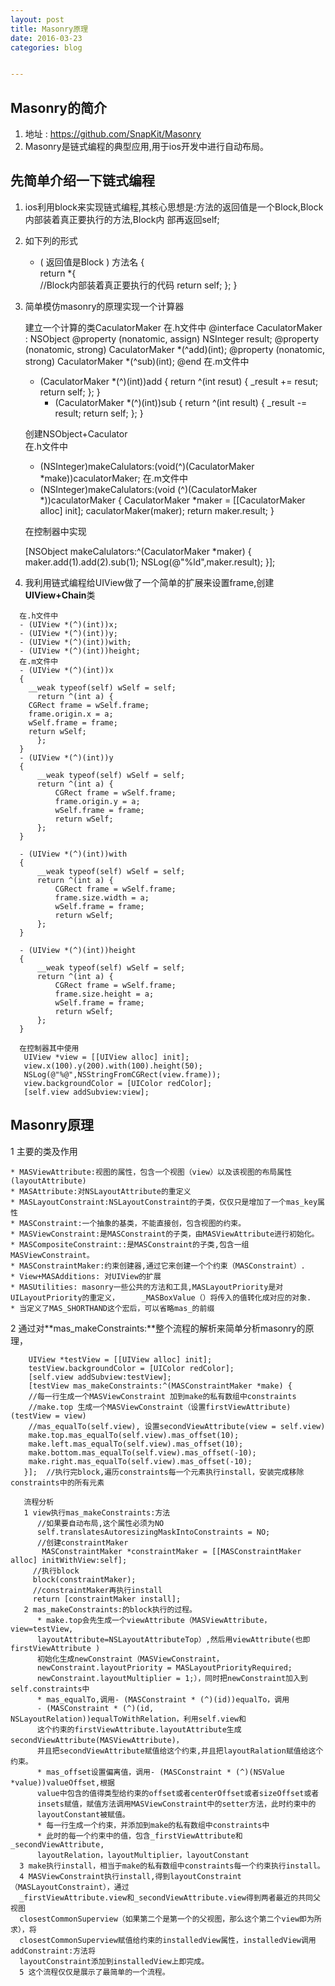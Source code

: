 ```yaml
---
layout: post
title: Masonry原理
date: 2016-03-23
categories: blog


---
```


## Masonry的简介

   1. 地址 : https://github.com/SnapKit/Masonry
   2. Masonry是链式编程的典型应用,用于ios开发中进行自动布局。

## 先简单介绍一下链式编程

   1. ios利用block来实现链式编程,其核心思想是:方法的返回值是一个Block,Block内部装着真正要执行的方法,Block内   部再返回self;
   2. 如下列的形式
   
   
        - ( 返回值是Block ) 方法名
         {   
            return *{   
                    //Block内部装着真正要执行的代码
                    return self;
                    };
            }
            
            
   3. 简单模仿masonry的原理实现一个计算器

        建立一个计算的类CaculatorMaker
        在.h文件中
        @interface CaculatorMaker : NSObject
        @property (nonatomic, assign) NSInteger result;
        @property (nonatomic, strong) CaculatorMaker *(^add)(int);
        @property (nonatomic, strong) CaculatorMaker *(^sub)(int);
        @end
        在.m文件中
         - (CaculatorMaker *(^)(int))add
         {
        return ^(int resut) {
          _result += resut;
          return self;
           };
         }
           - (CaculatorMaker *(^)(int))sub
         {
            return ^(int result) {
          _result -= result;
          return self;
           };
         }
   
       创建NSObject+Caculator        
        在.h文件中
        
        + (NSInteger)makeCalulators:(void(^)(CaculatorMaker *make))caculatorMaker;
        在.m文件中
        + (NSInteger)makeCalulators:(void (^)(CaculatorMaker *))caculatorMaker
        {
            CaculatorMaker *maker = [[CaculatorMaker alloc] init];
            caculatorMaker(maker);
            return maker.result;
        }
    
       在控制器中实现
             
         [NSObject makeCalulators:^(CaculatorMaker *maker) {
           maker.add(1).add(2).sub(1);
           NSLog(@"%ld",maker.result);
               }];

   4.  我利用链式编程给UIView做了一个简单的扩展来设置frame,创建**UIView+Chain**类
    
      在.h文件中
      - (UIView *(^)(int))x;
      - (UIView *(^)(int))y;
      - (UIView *(^)(int))with;
      - (UIView *(^)(int))height;
      在.m文件中
      - (UIView *(^)(int))x
      {
        __weak typeof(self) wSelf = self;
          return ^(int a) {
        CGRect frame = wSelf.frame;
        frame.origin.x = a;
        wSelf.frame = frame;
        return wSelf;
          };
      }
      - (UIView *(^)(int))y
      {
          __weak typeof(self) wSelf = self;
          return ^(int a) {
              CGRect frame = wSelf.frame;
              frame.origin.y = a;
              wSelf.frame = frame;
              return wSelf;
          };
      }

      - (UIView *(^)(int))with
      {
          __weak typeof(self) wSelf = self;
          return ^(int a) {
              CGRect frame = wSelf.frame;
              frame.size.width = a;
              wSelf.frame = frame;
              return wSelf;
          };
      }

      - (UIView *(^)(int))height
      {
          __weak typeof(self) wSelf = self;
          return ^(int a) {
              CGRect frame = wSelf.frame;
              frame.size.height = a;
              wSelf.frame = frame;
              return wSelf;
          };
      }
      
      在控制器其中使用
       UIView *view = [[UIView alloc] init];
       view.x(100).y(200).with(100).height(50);
       NSLog(@"%@",NSStringFromCGRect(view.frame));
       view.backgroundColor = [UIColor redColor];
       [self.view addSubview:view];
      

## Masonry原理

  1 主要的类及作用
  
    * MASViewAttribute:视图的属性，包含一个视图（view）以及该视图的布局属性(layoutAttribute)
    * MASAttribute:对NSLayoutAttribute的重定义
    * MASLayoutConstraint:NSLayoutConstraint的子类，仅仅只是增加了一个mas_key属性
    * MASConstraint:一个抽象的基类，不能直接创，包含视图的约束。
    * MASViewConstraint:是MASConstraint的子类，由MASViewAttribute进行初始化。
    * MASCompositeConstraint::是MASConstraint的子类,包含一组MASViewConstraint。
    * MASConstraintMaker:约束创建器,通过它来创建一个个约束（MASConstraint）.
    * View+MASAdditions: 对UIView的扩展
    * MASUtilities: masonry一些公共的方法和工具,MASLayoutPriority是对UILayoutPriority的重定义，     _MASBoxValue（）将传入的值转化成对应的对象.
    * 当定义了MAS_SHORTHAND这个宏后，可以省略mas_的前缀
    
 2  通过对**mas_makeConstraints:**整个流程的解析来简单分析masonry的原理，
         
        UIView *testView = [[UIView alloc] init];
        testView.backgroundColor = [UIColor redColor];
        [self.view addSubview:testView];
        [testView mas_makeConstraints:^(MASConstraintMaker *make) {
        //每一行生成一个MASViewConstraint 加到make的私有数组中constraints
        //make.top 生成一个MASViewConstraint（设置firstViewAttribute)(testView = view)
        //mas_equalTo(self.view), 设置secondViewAttribute(view = self.view)
        make.top.mas_equalTo(self.view).mas_offset(10);
        make.left.mas_equalTo(self.view).mas_offset(10);
        make.bottom.mas_equalTo(self.view).mas_offset(-10);
        make.right.mas_equalTo(self.view).mas_offset(-10);
       }];  //执行完block,遍历constraints每一个元素执行install，安装完成移除constraints中的所有元素
       
       流程分析
       1 view执行mas_makeConstraints:方法
          //如果要自动布局,这个属性必须为NO
          self.translatesAutoresizingMaskIntoConstraints = NO;
          //创建constraintMaker
           MASConstraintMaker *constraintMaker = [[MASConstraintMaker alloc] initWithView:self];
         //执行block
         block(constraintMaker);
         //constraintMaker再执行install
         return [constraintMaker install];
       2 mas_makeConstraints:的block执行的过程。
          * make.top会先生成一个viewAttribute（MASViewAttribute，view=testView,
          layoutAttribute=NSLayoutAttributeTop）,然后用viewAttribute(也即firstViewAttribute )
          初始化生成newConstraint（MASViewConstraint，
          newConstraint.layoutPriority = MASLayoutPriorityRequired;
          newConstraint.layoutMultiplier = 1;），同时把newConstraint加入到self.constraints中
          * mas_equalTo,调用- (MASConstraint * (^)(id))equalTo，调用
          - (MASConstraint * (^)(id, NSLayoutRelation))equalToWithRelation，利用self.view和
          这个约束的firstViewAttribute.layoutAttribute生成secondViewAttribute(MASViewAttribute)，   
          并且把secondViewAttribute赋值给这个约束,并且把layoutRalation赋值给这个约束。
          * mas_offset设置偏离值，调用- (MASConstraint * (^)(NSValue *value))valueOffset,根据
          value中包含的值得类型给约束的offset或者centerOffset或者sizeOffset或者
          insets赋值，赋值方法调用MASViewConstraint中的setter方法，此时约束中的
          layoutConstant被赋值。
          * 每一行生成一个约束，并添加到make的私有数组中constraints中
          * 此时的每一个约束中的值，包含_firstViewAttribute和_secondViewAttribute,
          layoutRelation，layoutMultiplier，layoutConstant
      3 make执行install，相当于make的私有数组中constraints每一个约束执行install。
      4 MASViewConstraint执行install,得到layoutConstraint（MASLayoutConstraint），通过
      _firstViewAttribute.view和_secondViewAttribute.view得到两者最近的共同父视图
      closestCommonSuperview（如果第二个是第一个的父视图，那么这个第二个view即为所求），将  
      closestCommonSuperview赋值给约束的installedView属性，installedView调用addConstraint:方法将
      layoutConstraint添加到installedView上即完成。
      5 这个流程仅仅是展示了最简单的一个流程。




         

     
  
  
 
  
  